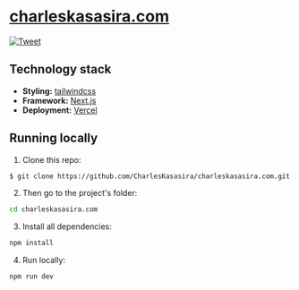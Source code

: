 # <a href="https://www.charleskasasira.com">charleskasasira.com</a> 

[![Tweet](https://img.shields.io/twitter/url/http/shields.io.svg?style=social)](https://twitter.com/intent/tweet?text=My%20portfolio%20built%20with%20Next.js%2013%2C%20Tailwindcss%2C%20and%20Typescript.%20&url=https://github.com/CharlesKasasira/charleskasasira.com&via=kasasiraC&hashtags=opensource)


## Technology stack

- **Styling:** [tailwindcss](https://tailwindcss.com/)
- **Framework:** [Next.js](https://nextjs.org/)
- **Deployment:** [Vercel](https://vercel.com/)


## Running locally

1. Clone this repo:

```sh
$ git clone https://github.com/CharlesKasasira/charleskasasira.com.git
```

2. Then go to the project's folder:

```sh
cd charleskasasira.com
```

3. Install all dependencies:

```sh
npm install
```

4. Run locally:

```sh
npm run dev
```
